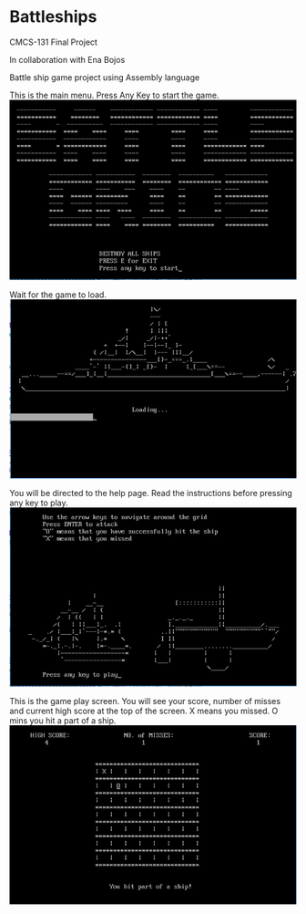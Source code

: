 # Battleships
CMCS-131 Final Project

In collaboration with Ena Bojos <br/>

Battle ship game project using Assembly language <br/>


This is the main menu. Press Any Key to start the game. <br/>
![Menu](https://github.com/micahnut/Battleships/blob/master/mainmenu.PNG)

Wait for the game to load. <br/>
![Loading](https://github.com/micahnut/Battleships/blob/master/load.PNG)

You will be directed to the help page. Read the instructions before pressing any key to play. <br/>
![Help](https://github.com/micahnut/Battleships/blob/master/help.PNG)

This is the game play screen. You will see your score, number of misses and current high score at the top of the screen. X means you missed. O mins you hit a part of a ship. <br/>
![Gameplay](https://github.com/micahnut/Battleships/blob/master/game.PNG)

